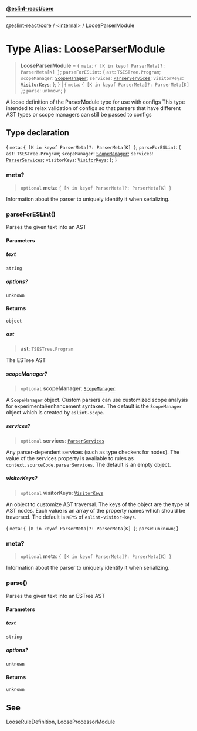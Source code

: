 [**@eslint-react/core**](../../README.md)

***

[@eslint-react/core](../../README.md) / [\<internal\>](../README.md) / LooseParserModule

# Type Alias: LooseParserModule

> **LooseParserModule** = \{ `meta`: `{ [K in keyof ParserMeta]?: ParserMeta[K] }`; `parseForESLint`: \{ `ast`: `TSESTree.Program`; `scopeManager`: [`ScopeManager`](ScopeManager.md); `services`: [`ParserServices`](ParserServices.md); `visitorKeys`: [`VisitorKeys`](../interfaces/VisitorKeys.md); \}; \} \| \{ `meta`: `{ [K in keyof ParserMeta]?: ParserMeta[K] }`; `parse`: `unknown`; \}

A loose definition of the ParserModule type for use with configs
This type intended to relax validation of configs so that parsers that have
different AST types or scope managers can still be passed to configs

## Type declaration

\{ `meta`: `{ [K in keyof ParserMeta]?: ParserMeta[K] }`; `parseForESLint`: \{ `ast`: `TSESTree.Program`; `scopeManager`: [`ScopeManager`](ScopeManager.md); `services`: [`ParserServices`](ParserServices.md); `visitorKeys`: [`VisitorKeys`](../interfaces/VisitorKeys.md); \}; \}

### meta?

> `optional` **meta**: `{ [K in keyof ParserMeta]?: ParserMeta[K] }`

Information about the parser to uniquely identify it when serializing.

### parseForESLint()

Parses the given text into an AST

#### Parameters

##### text

`string`

##### options?

`unknown`

#### Returns

`object`

##### ast

> **ast**: `TSESTree.Program`

The ESTree AST

##### scopeManager?

> `optional` **scopeManager**: [`ScopeManager`](ScopeManager.md)

A `ScopeManager` object.
Custom parsers can use customized scope analysis for experimental/enhancement syntaxes.
The default is the `ScopeManager` object which is created by `eslint-scope`.

##### services?

> `optional` **services**: [`ParserServices`](ParserServices.md)

Any parser-dependent services (such as type checkers for nodes).
The value of the services property is available to rules as `context.sourceCode.parserServices`.
The default is an empty object.

##### visitorKeys?

> `optional` **visitorKeys**: [`VisitorKeys`](../interfaces/VisitorKeys.md)

An object to customize AST traversal.
The keys of the object are the type of AST nodes.
Each value is an array of the property names which should be traversed.
The default is `KEYS` of `eslint-visitor-keys`.

\{ `meta`: `{ [K in keyof ParserMeta]?: ParserMeta[K] }`; `parse`: `unknown`; \}

### meta?

> `optional` **meta**: `{ [K in keyof ParserMeta]?: ParserMeta[K] }`

Information about the parser to uniquely identify it when serializing.

### parse()

Parses the given text into an ESTree AST

#### Parameters

##### text

`string`

##### options?

`unknown`

#### Returns

`unknown`

## See

LooseRuleDefinition, LooseProcessorModule
